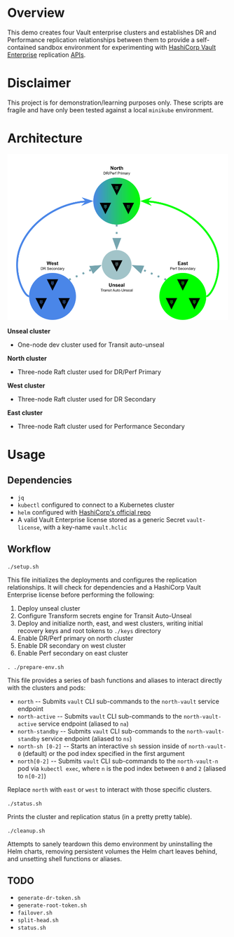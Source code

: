 # Overview

This demo creates four Vault enterprise clusters and establishes DR and Performance replication relationships between them to provide a self-contained sandbox environment for experimenting with [HashiCorp Vault Enterprise](https://developer.hashicorp.com/vault/docs/enterprise/replication) replication [APIs](https://developer.hashicorp.com/vault/api-docs/system/replication).

# Disclaimer

This project is for demonstration/learning purposes only.  These scripts are fragile and have only been tested against a local `minikube` environment.

# Architecture

![](cluster-diagram.png)

**Unseal cluster**

* One-node dev cluster used for Transit auto-unseal

**North cluster**

* Three-node Raft cluster used for DR/Perf Primary

**West cluster**

* Three-node Raft cluster used for DR Secondary

**East cluster**

* Three-node Raft cluster used for Performance Secondary

# Usage

## Dependencies

* `jq`
* `kubectl` configured to connect to a Kubernetes cluster
* `helm` configured with [HashiCorp's official repo](https://developer.hashicorp.com/vault/docs/platform/k8s/helm/run#how-to)
* A valid Vault Enterprise license stored as a generic Secret `vault-license`, with a key-name `vault.hclic`

## Workflow

`./setup.sh`

This file initializes the deployments and configures the replication
relationships.  It will check for dependencies and a HashiCorp Vault Enterprise
license before performing the following:

1. Deploy unseal cluster
1. Configure Transform secrets engine for Transit Auto-Unseal
1. Deploy and initialize north, east, and west clusters, writing initial recovery keys and root tokens to `./keys` directory
1. Enable DR/Perf primary on north cluster
1. Enable DR secondary on west cluster
1. Enable Perf secondary on east cluster

`. ./prepare-env.sh`

This file provides a series of bash functions and aliases to interact directly
with the clusters and pods:

* `north` -- Submits `vault` CLI sub-commands to the `north-vault` service endpoint
* `north-active` -- Submits `vault` CLI sub-commands to the `north-vault-active` service endpoint (aliased to `na`)
* `north-standby` -- Submits `vault` CLI sub-commands to the `north-vault-standby` service endpoint (aliased to `ns`)
* `north-sh [0-2]` -- Starts an interactive `sh` session inside of `north-vault-0` (default) or the pod index specified in the first argument
* `north[0-2]` -- Submits `vault` CLI sub-commands to the `north-vault-n` pod via `kubectl exec`, where `n` is the pod index between `0` and `2` (aliased to `n[0-2]`)

Replace `north` with `east` or `west` to interact with those specific clusters.

`./status.sh`

Prints the cluster and replication status (in a pretty pretty table).

`./cleanup.sh`

Attempts to sanely teardown this demo environment by uninstalling the Helm charts, removing persistent volumes the Helm chart leaves behind, and unsetting shell functions or aliases.

## TODO

* `generate-dr-token.sh`
* `generate-root-token.sh`
* `failover.sh`
* `split-head.sh`
* `status.sh`
